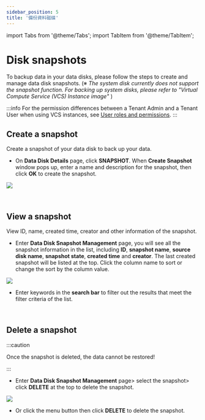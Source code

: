 ```yaml
---
sidebar_position: 5
title: '備份資料磁碟'
---
```


import Tabs from '@theme/Tabs';
import TabItem from '@theme/TabItem';

# Disk snapshots

To backup data in your data disks, please follow the steps to create and manage data disk snapshots.
(※ *The system disk currently does not support the snapshot function. For backing up system disks, please refer to "Virtual Compute Service (VCS) Instance image"* )


:::info
For the permission differences between a Tenant Admin and a Tenant User when using VCS instances, see [<ins>User roles and permissions</ins>](https://man.twcc.ai/@twccdocs/role-main-en/https%3A%2F%2Fman.twcc.ai%2F%40twccdocs%2Frole-storage-en#%E8%99%9B%E6%93%AC%E7%A3%81%E7%A2%9F%E6%9C%8D%E5%8B%99).
:::

## Create a snapshot

Create a snapshot of your data disk to back up your data.

<Tabs>

<TabItem value="TWCC Portal" label="TWCC Portal">

* On **Data Disk Details** page, click **SNAPSHOT**. When **Create Snapshot** window pops up, enter a name and description for the snapshot, then click **OK** to create the snapshot.


![](https://cos.twcc.ai/SYS-MANUAL/uploads/upload_8437022d472a83e69f231125184ab20f.png)

</TabItem>

<TabItem value="TWCC CLI" label="TWCC CLI (Not yet supported)">

<br/>

</TabItem>

</Tabs>



## View a snapshot

View ID, name, created time, creator and other information of the snapshot.

<Tabs>

<TabItem value="TWCC Portal" label="TWCC Portal">

* Enter **Data Disk Snapshot Management** page, you will see all the snapshot information in the list, including **ID**, **snapshot name**, **source disk name**, **snapshot state**, **created time** and **creator**. The last created snapshot will be listed at the top. Click the column name to sort or change the sort by the column value.


![](https://cos.twcc.ai/SYS-MANUAL/uploads/upload_34b936c59f84cfc3e8c1670e9800db45.png)



* Enter keywords in the **search bar** to filter out the results that meet the filter criteria of the list.


</TabItem>

<TabItem value="TWCC CLI" label="TWCC CLI (Not yet supported)">

<br/>

</TabItem>

</Tabs>

## Delete a snapshot

:::caution

Once the snapshot is deleted, the data cannot be restored!

:::

<Tabs>

<TabItem value="TWCC Portal" label="TWCC Portal">

* Enter **Data Disk Snapshot Management** page> select the snapshot> click **DELETE** at the top to delete the snapshot.

![](https://cos.twcc.ai/SYS-MANUAL/uploads/upload_0e5ccd941ef7943645d088a96e734f98.png)


* Or click the <i class="fa fa-ellipsis-v fa-20" aria-hidden="true"></i> menu button then click **DELETE** to delete the snapshot.

</TabItem>

<TabItem value="TWCC CLI" label="TWCC CLI (Not yet supported)">

<br/>

</TabItem>

</Tabs>